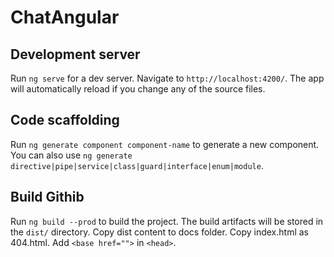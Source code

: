 # ChatAngular

## Development server

Run `ng serve` for a dev server. Navigate to `http://localhost:4200/`. The app will automatically reload if you change any of the source files.

## Code scaffolding

Run `ng generate component component-name` to generate a new component. You can also use `ng generate directive|pipe|service|class|guard|interface|enum|module`.

## Build Githib
Run `ng build --prod` to build the project. The build artifacts will be stored in the `dist/` directory. Copy dist content to docs folder. Copy index.html as 404.html. Add ```<base href="">``` in  ```<head>```.
